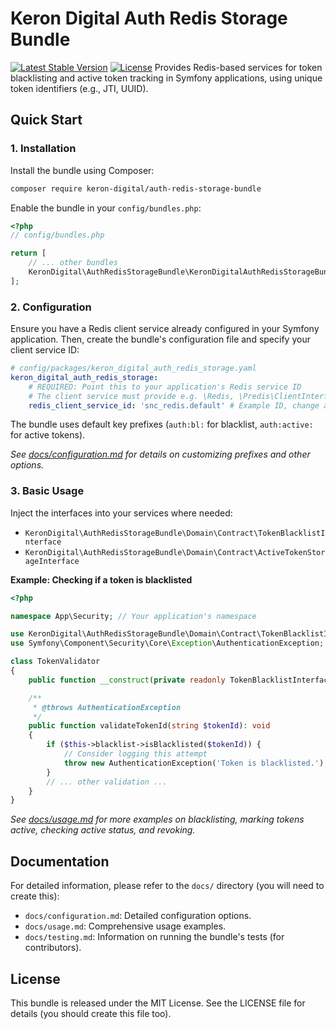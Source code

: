 # Keron Digital Auth Redis Storage Bundle

[![Latest Stable Version](https://poser.pugx.org/keron-digital/auth-redis-storage-bundle/v)](https://packagist.org/packages/keron-digital/auth-redis-storage-bundle)
[![License](https://poser.pugx.org/keron-digital/auth-redis-storage-bundle/license)](https://packagist.org/packages/keron-digital/auth-redis-storage-bundle)
Provides Redis-based services for token blacklisting and active token tracking in Symfony applications, using unique token identifiers (e.g., JTI, UUID).

## Quick Start

### 1. Installation

Install the bundle using Composer:

```bash
composer require keron-digital/auth-redis-storage-bundle
```

Enable the bundle in your `config/bundles.php`:

```php
<?php
// config/bundles.php

return [
    // ... other bundles
    KeronDigital\AuthRedisStorageBundle\KeronDigitalAuthRedisStorageBundle::class => ['all' => true],
];
```

### 2. Configuration

Ensure you have a Redis client service already configured in your Symfony application. Then, create the bundle's configuration file and specify your client service ID:

```yaml
# config/packages/keron_digital_auth_redis_storage.yaml
keron_digital_auth_redis_storage:
    # REQUIRED: Point this to your application's Redis service ID
    # The client service must provide e.g. \Redis, \Predis\ClientInterface, or a PSR Cache Pool using Redis
    redis_client_service_id: 'snc_redis.default' # Example ID, change as needed
```

The bundle uses default key prefixes (`auth:bl:` for blacklist, `auth:active:` for active tokens).

*See [docs/configuration.md](docs/configuration.md) for details on customizing prefixes and other options.*

### 3. Basic Usage

Inject the interfaces into your services where needed:

* `KeronDigital\AuthRedisStorageBundle\Domain\Contract\TokenBlacklistInterface`
* `KeronDigital\AuthRedisStorageBundle\Domain\Contract\ActiveTokenStorageInterface`

**Example: Checking if a token is blacklisted**

```php
<?php

namespace App\Security; // Your application's namespace

use KeronDigital\AuthRedisStorageBundle\Domain\Contract\TokenBlacklistInterface;
use Symfony\Component\Security\Core\Exception\AuthenticationException;

class TokenValidator
{
    public function __construct(private readonly TokenBlacklistInterface $blacklist) {}

    /**
     * @throws AuthenticationException
     */
    public function validateTokenId(string $tokenId): void
    {
        if ($this->blacklist->isBlacklisted($tokenId)) {
            // Consider logging this attempt
            throw new AuthenticationException('Token is blacklisted.');
        }
        // ... other validation ...
    }
}
```

*See [docs/usage.md](docs/usage.md) for more examples on blacklisting, marking tokens active, checking active status, and revoking.*

## Documentation

For detailed information, please refer to the `docs/` directory (you will need to create this):

* `docs/configuration.md`: Detailed configuration options.
* `docs/usage.md`: Comprehensive usage examples.
* `docs/testing.md`: Information on running the bundle's tests (for contributors).

## License

This bundle is released under the MIT License. See the LICENSE file for details (you should create this file too).
